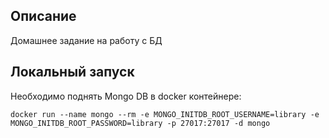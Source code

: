 ## Описание
Домашнее задание на работу с БД

##  Локальный запуск
Необходимо поднять Mongo DB в docker контейнере:

```shell script
docker run --name mongo --rm -e MONGO_INITDB_ROOT_USERNAME=library -e MONGO_INITDB_ROOT_PASSWORD=library -p 27017:27017 -d mongo
```
